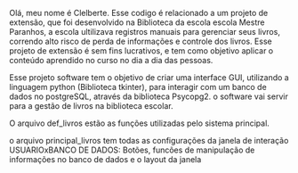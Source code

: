 Olá, meu nome é Clelberte.
Esse codigo é relacionado a um projeto de extensão, que foi desenvolvido na Biblioteca da escola escola Mestre Paranhos, a escola ultilizava registros manuais para gerenciar seus livros, correndo alto risco de perda de informações e controle dos livros.
Esse projeto de extensão é sem fins lucrativos, e tem como objetivo aplicar o conteúdo aprendido no curso no dia a dia das pessoas.


Esse projeto software tem o objetivo de criar uma interface GUI, utilizando a linguagem python (Biblioteca tkinter), para interagir com um banco de dados no postgreSQL, através da biblioteca Psycopg2.
o software vai servir para a gestão de livros na biblioteca escolar.


O arquivo def_livros estão as funções utilizadas pelo sistema principal.

o arquivo principal_livros tem todas as configurações da janela de interação USUARIOxBANCO DE DADOS: Botões, funcões de manipulação de informações no banco de dados e o layout da janela



